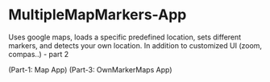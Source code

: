# MultipleMapMarkers-App

Uses google maps, loads a specific predefined location, sets different markers, and detects your own location. In addition to customized UI (zoom, compas..) - part 2

(Part-1: Map App)
(Part-3: OwnMarkerMaps App)

